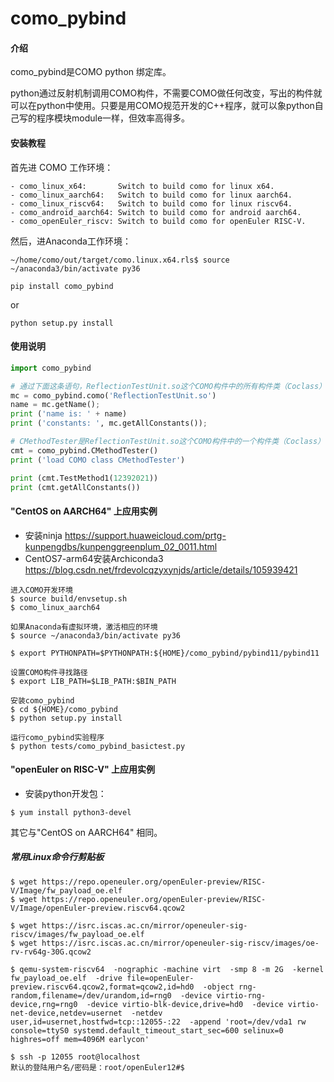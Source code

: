 # como_pybind

#### 介绍
como_pybind是COMO python 绑定库。

python通过反射机制调用COMO构件，不需要COMO做任何改变，写出的构件就可以在python中使用。只要是用COMO规范开发的C++程序，就可以象python自己写的程序模块module一样，但效率高得多。

#### 安装教程

首先进 COMO 工作环境：
```shell
- como_linux_x64:       Switch to build como for linux x64.
- como_linux_aarch64:   Switch to build como for linux aarch64.
- como_linux_riscv64:   Switch to build como for linux riscv64.
- como_android_aarch64: Switch to build como for android aarch64.
- como_openEuler_riscv: Switch to build como for openEuler RISC-V.
```
然后，进Anaconda工作环境：
```shell
~/home/como/out/target/como.linux.x64.rls$ source ~/anaconda3/bin/activate py36
```


```shell
pip install como_pybind
```
or
```shell
python setup.py install
```


#### 使用说明
```python
import como_pybind

# 通过下面这条语句，ReflectionTestUnit.so这个COMO构件中的所有构件类（Coclass）就都加载到python环境中了
mc = como_pybind.como('ReflectionTestUnit.so')
name = mc.getName();
print ('name is: ' + name)
print ('constants: ', mc.getAllConstants());

# CMethodTester是ReflectionTestUnit.so这个COMO构件中的一个构件类（Coclass）
cmt = como_pybind.CMethodTester()
print ('load COMO class CMethodTester')

print (cmt.TestMethod1(12392021))
print (cmt.getAllConstants())
```



#### "CentOS on AARCH64" 上应用实例

- 安装ninja https://support.huaweicloud.com/prtg-kunpengdbs/kunpenggreenplum_02_0011.html
- CentOS7-arm64安装Archiconda3 https://blog.csdn.net/frdevolcqzyxynjds/article/details/105939421

```shell
进入COMO开发环境
$ source build/envsetup.sh
$ como_linux_aarch64

如果Anaconda有虚拟环境，激活相应的环境
$ source ~/anaconda3/bin/activate py36

$ export PYTHONPATH=$PYTHONPATH:${HOME}/como_pybind/pybind11/pybind11

设置COMO构件寻找路径
$ export LIB_PATH=$LIB_PATH:$BIN_PATH

安装como_pybind
$ cd ${HOME}/como_pybind
$ python setup.py install

运行como_pybind实验程序
$ python tests/como_pybind_basictest.py
```



#### "openEuler on RISC-V" 上应用实例

- 安装python开发包：

```shell
$ yum install python3-devel
```

其它与"CentOS on AARCH64" 相同。



##### 常用Linux命令行剪贴板
```shell
$ wget https://repo.openeuler.org/openEuler-preview/RISC-V/Image/fw_payload_oe.elf
$ wget https://repo.openeuler.org/openEuler-preview/RISC-V/Image/openEuler-preview.riscv64.qcow2

$ wget https://isrc.iscas.ac.cn/mirror/openeuler-sig-riscv/images/fw_payload_oe.elf
$ wget https://isrc.iscas.ac.cn/mirror/openeuler-sig-riscv/images/oe-rv-rv64g-30G.qcow2

$ qemu-system-riscv64  -nographic -machine virt  -smp 8 -m 2G  -kernel fw_payload_oe.elf  -drive file=openEuler-preview.riscv64.qcow2,format=qcow2,id=hd0  -object rng-random,filename=/dev/urandom,id=rng0  -device virtio-rng-device,rng=rng0  -device virtio-blk-device,drive=hd0  -device virtio-net-device,netdev=usernet  -netdev user,id=usernet,hostfwd=tcp::12055-:22  -append 'root=/dev/vda1 rw console=ttyS0 systemd.default_timeout_start_sec=600 selinux=0 highres=off mem=4096M earlycon'

$ ssh -p 12055 root@localhost
默认的登陆用户名/密码是：root/openEuler12#$
```
